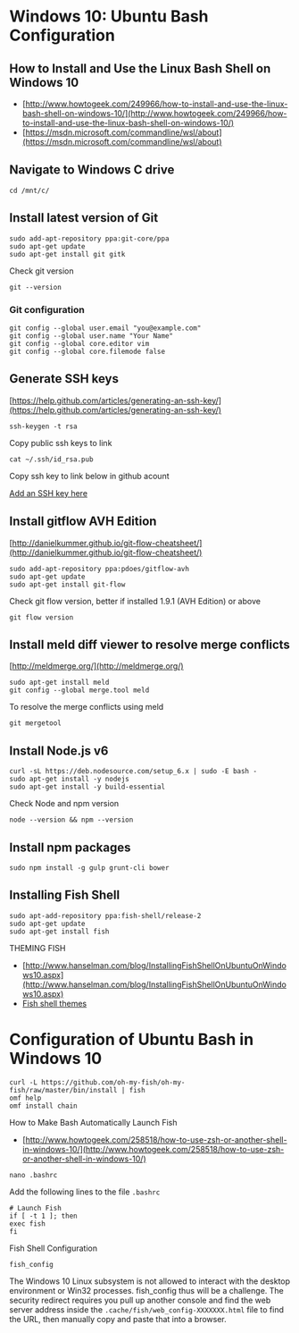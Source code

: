# Windows 10: Ubuntu Bash Configuration

## How to Install and Use the Linux Bash Shell on Windows 10 

- [http://www.howtogeek.com/249966/how-to-install-and-use-the-linux-bash-shell-on-windows-10/](http://www.howtogeek.com/249966/how-to-install-and-use-the-linux-bash-shell-on-windows-10/)
- [https://msdn.microsoft.com/commandline/wsl/about](https://msdn.microsoft.com/commandline/wsl/about)

## Navigate to Windows C drive
`cd /mnt/c/`

## Install latest version of Git
```
sudo add-apt-repository ppa:git-core/ppa
sudo apt-get update
sudo apt-get install git gitk
```

Check git version

`git --version`

### Git configuration

```
git config --global user.email "you@example.com"
git config --global user.name "Your Name"
git config --global core.editor vim
git config --global core.filemode false
```

## Generate SSH keys
[https://help.github.com/articles/generating-an-ssh-key/](https://help.github.com/articles/generating-an-ssh-key/)

`ssh-keygen -t rsa`

Copy public ssh keys to link

`cat ~/.ssh/id_rsa.pub`

Copy ssh key to link below in github acount

[Add an SSH key here](https://github.com/settings/keys)

## Install gitflow AVH Edition

[http://danielkummer.github.io/git-flow-cheatsheet/](http://danielkummer.github.io/git-flow-cheatsheet/)

```
sudo add-apt-repository ppa:pdoes/gitflow-avh
sudo apt-get update
sudo apt-get install git-flow
```

Check git flow version, better if installed 1.9.1 (AVH Edition) or above

`git flow version`

## Install meld diff viewer to resolve merge conflicts

[http://meldmerge.org/](http://meldmerge.org/)

```
sudo apt-get install meld
git config --global merge.tool meld
```

To resolve the merge conflicts using meld

`git mergetool`

## Install Node.js v6
```
curl -sL https://deb.nodesource.com/setup_6.x | sudo -E bash -
sudo apt-get install -y nodejs
sudo apt-get install -y build-essential
```

Check Node and npm version

`node --version && npm --version`

## Install npm packages
`sudo npm install -g gulp grunt-cli bower`

## Installing Fish Shell
```
sudo apt-add-repository ppa:fish-shell/release-2
sudo apt-get update
sudo apt-get install fish
```

THEMING FISH

-   [http://www.hanselman.com/blog/InstallingFishShellOnUbuntuOnWindows10.aspx](http://www.hanselman.com/blog/InstallingFishShellOnUbuntuOnWindows10.aspx)
-   [Fish shell themes](https://github.com/oh-my-fish/oh-my-fish/blob/master/docs/Themes.md)

# Configuration of Ubuntu Bash in Windows 10

```
curl -L https://github.com/oh-my-fish/oh-my-fish/raw/master/bin/install | fish
omf help
omf install chain
```

How to Make Bash Automatically Launch Fish

- [http://www.howtogeek.com/258518/how-to-use-zsh-or-another-shell-in-windows-10/](http://www.howtogeek.com/258518/how-to-use-zsh-or-another-shell-in-windows-10/)

`nano .bashrc`

Add the following lines to the file `.bashrc`
```
# Launch Fish
if [ -t 1 ]; then
exec fish
fi
```

Fish Shell Configuration

`fish_config`

The Windows 10 Linux subsystem is not allowed to interact with the desktop environment or Win32 processes.
fish_config thus will be a challenge. The security redirect requires you pull up another console and
find the web server address inside the `.cache/fish/web_config-XXXXXXX.html` file to find the URL, then 
manually copy and paste that into a browser. 
